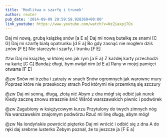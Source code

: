 ```yaml
---
title: 'Modlitwa o szarfę i trunek'
author: reuter
pub_date: '2014-09-09 20:59:58.928360+00:00'
link_youtube: https://www.youtube.com/watch?v=NzZiaxpjTOs
---
```


Daj mi nową, grubą książkę snów [a E a]
Daj mi nową butelkę ze snami [C G]
Daj mi szarfę białą opatrunku [d E a]
Bo gdy zasnąć nie mogłem dziś znów [F E]
Nie starczyło i szarfy, i trunku [F E]

#zw
Daj mi książkę, w której sen jak rym [a E a}
Z każdej karty przechodzi na kartę [C G]
Bandaż długi, bym owijał nim [d E a]
Rany w mojej pamięci otwarte [F E]

@zw
Snów mi trzeba i zatraty w snach
Snów ogromnych jak warowne mury
Poprzez które nie przeskoczy strach
Pod którymi nie przemkną się szczury

@zw
Daj mi senną, długą, złotą nić
Abym z dna mógł się odbić jak nurek
Kiedy zacznę znowu strasznie śnić
Wśród warszawskich piwnic i podwórek

@zw
Zagubiony w księżycowym kurzu
Przytulony do twych zimnych nóg
Na warszawskim znajomym podwórzu
Rzuć mi linę długą, abym mógł

@zw
Na londyńskie powrócić pięterko
Daj mi wrócić i odbić się z dna
A do ręki daj srebrne lusterko
Żebym poznał, że to jeszcze ja [F E a]